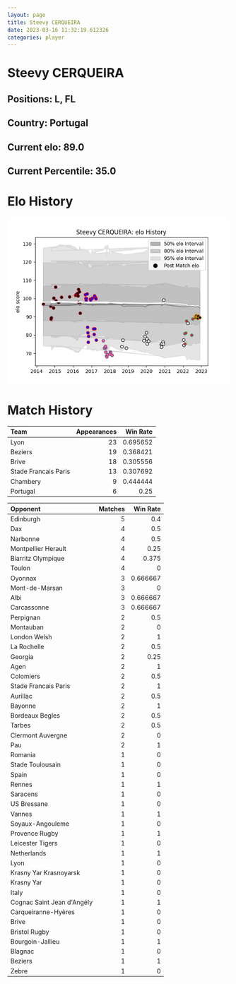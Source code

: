 ```yaml
---  
layout: page  
title: Steevy CERQUEIRA  
date: 2023-03-16 11:32:19.612326  
categories: player  
---
```

# Steevy CERQUEIRA

## Positions: L, FL

## Country: Portugal

## Current elo: 89.0

## Current Percentile: 35.0

# Elo History


![elo history](history_SteevyCERQUEIRA.png)
# Match History


| Team                 |   Appearances |   Win Rate |
|:---------------------|--------------:|-----------:|
| Lyon                 |            23 |   0.695652 |
| Beziers              |            19 |   0.368421 |
| Brive                |            18 |   0.305556 |
| Stade Francais Paris |            13 |   0.307692 |
| Chambery             |             9 |   0.444444 |
| Portugal             |             6 |   0.25     |

| Opponent                   |   Matches |   Win Rate |
|:---------------------------|----------:|-----------:|
| Edinburgh                  |         5 |   0.4      |
| Dax                        |         4 |   0.5      |
| Narbonne                   |         4 |   0.5      |
| Montpellier Herault        |         4 |   0.25     |
| Biarritz Olympique         |         4 |   0.375    |
| Toulon                     |         4 |   0        |
| Oyonnax                    |         3 |   0.666667 |
| Mont-de-Marsan             |         3 |   0        |
| Albi                       |         3 |   0.666667 |
| Carcassonne                |         3 |   0.666667 |
| Perpignan                  |         2 |   0.5      |
| Montauban                  |         2 |   0        |
| London Welsh               |         2 |   1        |
| La Rochelle                |         2 |   0.5      |
| Georgia                    |         2 |   0.25     |
| Agen                       |         2 |   1        |
| Colomiers                  |         2 |   0.5      |
| Stade Francais Paris       |         2 |   1        |
| Aurillac                   |         2 |   0.5      |
| Bayonne                    |         2 |   1        |
| Bordeaux Begles            |         2 |   0.5      |
| Tarbes                     |         2 |   0.5      |
| Clermont Auvergne          |         2 |   0        |
| Pau                        |         2 |   1        |
| Romania                    |         1 |   0        |
| Stade Toulousain           |         1 |   0        |
| Spain                      |         1 |   0        |
| Rennes                     |         1 |   1        |
| Saracens                   |         1 |   0        |
| US Bressane                |         1 |   0        |
| Vannes                     |         1 |   1        |
| Soyaux-Angouleme           |         1 |   0        |
| Provence Rugby             |         1 |   1        |
| Leicester Tigers           |         1 |   0        |
| Netherlands                |         1 |   1        |
| Lyon                       |         1 |   0        |
| Krasny Yar Krasnoyarsk     |         1 |   0        |
| Krasny Yar                 |         1 |   0        |
| Italy                      |         1 |   0        |
| Cognac Saint Jean d'Angély |         1 |   1        |
| Carqueiranne-Hyères        |         1 |   0        |
| Brive                      |         1 |   0        |
| Bristol Rugby              |         1 |   0        |
| Bourgoin-Jallieu           |         1 |   1        |
| Blagnac                    |         1 |   0        |
| Beziers                    |         1 |   1        |
| Zebre                      |         1 |   0        |